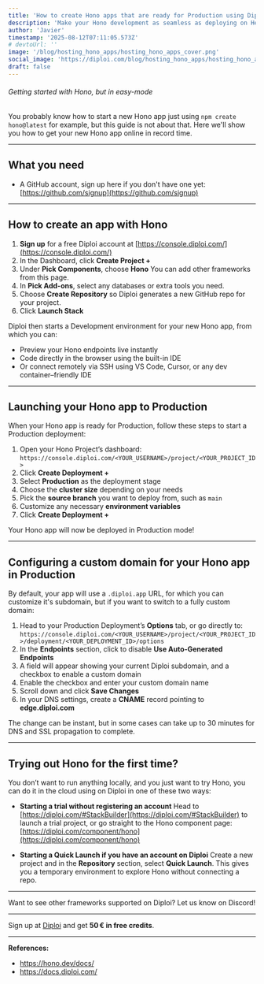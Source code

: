 ```yaml
---
title: 'How to create Hono apps that are ready for Production using Diploi'
description: 'Make your Hono development as seamless as deploying on Heroku'
author: 'Javier'
timestamp: '2025-08-12T07:11:05.573Z'
# devtoUrl: ''
image: '/blog/hosting_hono_apps/hosting_hono_apps_cover.png'
social_image: 'https://diploi.com/blog/hosting_hono_apps/hosting_hono_apps_og.png'
draft: false
---
```


###### Getting started with Hono, but in easy-mode

You probably know how to start a new Hono app just using `npm create hono@latest` for example, but this guide is not about that. Here we'll show you how to get your new Hono app online in record time.

---

## What you need

* A GitHub account, sign up here if you don't have one yet: [https://github.com/signup](https://github.com/signup)

---

## How to create an app with Hono

1. **Sign up** for a free Diploi account at [https://console.diploi.com/](https://console.diploi.com/)
2. In the Dashboard, click **Create Project +**
3. Under **Pick Components**, choose **Hono**
   You can add other frameworks from this page.
4. In **Pick Add-ons**, select any databases or extra tools you need.
5. Choose **Create Repository** so Diploi generates a new GitHub repo for your project.
6. Click **Launch Stack**

Diploi then starts a Development environment for your new Hono app, from which you can:

* Preview your Hono endpoints live instantly
* Code directly in the browser using the built-in IDE
* Or connect remotely via SSH using VS Code, Cursor, or any dev container–friendly IDE

---

## Launching your Hono app to Production

When your Hono app is ready for Production, follow these steps to start a Production deployment:

1. Open your Hono Project’s dashboard:
   `https://console.diploi.com/<YOUR_USERNAME>/project/<YOUR_PROJECT_ID>`
2. Click **Create Deployment +**
3. Select **Production** as the deployment stage
4. Choose the **cluster size** depending on your needs
5. Pick the **source branch** you want to deploy from, such as `main`
6. Customize any necessary **environment variables**
7. Click **Create Deployment +**

Your Hono app will now be deployed in Production mode!

---

## Configuring a custom domain for your Hono app in Production

By default, your app will use a `.diploi.app` URL, for which you can customize it's subdomain, but if you want to switch to a fully custom domain:

1. Head to your Production Deployment’s **Options** tab, or go directly to:
   `https://console.diploi.com/<YOUR_USERNAME>/project/<YOUR_PROJECT_ID>/deployment/<YOUR_DEPLOYMENT_ID>/options`
2. In the **Endpoints** section, click to disable **Use Auto‑Generated Endpoints**
3. A field will appear showing your current Diploi subdomain, and a checkbox to enable a custom domain
4. Enable the checkbox and enter your custom domain name
5. Scroll down and click **Save Changes**
6. In your DNS settings, create a **CNAME** record pointing to **edge.diploi.com**

The change can be instant, but in some cases can take up to 30 minutes for DNS and SSL propagation to complete.

---

## Trying out Hono for the first time?

You don’t want to run anything locally, and you just want to try Hono, you can do it in the cloud using on Diploi in one of these two ways:

* **Starting a trial without registering an account**
  Head to [https://diploi.com/#StackBuilder](https://diploi.com/#StackBuilder) to launch a trial project, or go straight to the Hono component page:
  [https://diploi.com/component/hono](https://diploi.com/component/hono)

* **Starting a Quick Launch if you have an account on Diploi**
  Create a new project and in the **Repository** section, select **Quick Launch**. This gives you a temporary environment to explore Hono without connecting a repo.

---

Want to see other frameworks supported on Diploi? Let us know on Discord!

---

Sign up at [Diploi](https://diploi.com/) and get **50 € in free credits**.

---

**References:**

- https://hono.dev/docs/
- https://docs.diploi.com/

